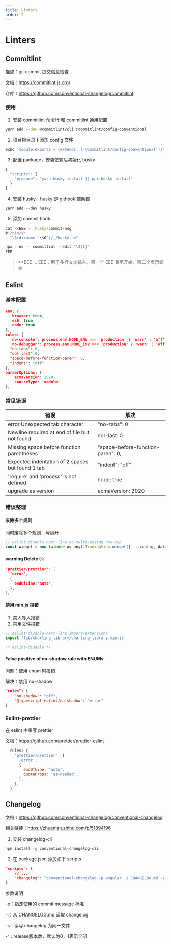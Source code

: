 ```yaml
---
title: Linters
order: 2
---
```


# Linters

## Commitlint

描述：git commit 提交信息检查

文档：https://commitlint.js.org/

仓库：https://github.com/conventional-changelog/commitlint

### 使用

1. 安装 commitlint 命令行 和 commitlint 通用配置

```bash
yarn add --dev @commitlint/cli @commitlint/config-conventional
```

2. 项目根目录下添加 config 文件

```javascript
echo "module.exports = {extends: ['@commitlint/config-conventional']}" > commitlint.config.js
```

3. 配置 package，安装依赖后初始化 husky

```javascript
{
  "scripts": {
    "prepare": "yarn husky install || npx husky install"
  }
}
```

4. 安装 husky，husky 是 githook 辅助器

```javascript
yarn add --dev husky
```

5. 添加 commit hook

```javascript
cat <<EEE > .husky/commit-msg
#!/bin/sh
. "\$(dirname "\$0")/_/husky.sh"

npx --no -- commitlint --edit "\${1}"
EEE
```

> <<EEE ... EEE：用于多行文本输入，第一个 EEE 表示开始，第二个表示结束

## Eslint

### 基本配置

```json
env: {
   browser: true,
   es6: true,
   node: true
},
rules: {
  'no-console': process.env.NODE_ENV === 'production' ? 'warn' : 'off',
  'no-debugger': process.env.NODE_ENV === 'production' ? 'warn' : 'off',
  "no-tabs": 0,
  "eol-last":0,
  "space-before-function-paren": 0,
  "indent": "off"
},
parserOptions: {
    ecmaVersion: 2020,
    sourceType: 'module'
},
```

### 常见错误

| 错误                                             | 解决                              |
| ------------------------------------------------ | --------------------------------- |
| error Unexpected tab character                   | "no-tabs": 0                      |
| Newline required at end of file but not found    | eol-last: 0                       |
| Missing space before function parentheses        | "space-before-function-paren": 0, |
| Expected indentation of 2 spaces but found 1 tab | "indent": "off"                   |
| 'require' and 'process' is not defined           | node: true                        |
| upgrade es version                               | ecmaVersion: 2020                 |

### 错误整理

#### 废除多个规则

同时废除多个规则`, `号隔开

```javascript
// eslint-disable-next-line no-multi-assign,new-cap
const widget = new (window as any).TradingView.widget({ ...config, datafeed })
```

#### warning Delete `CR`

```json
'prettier/prettier': [
  'error',
  {
    endOfLine:'auto',
  },
],
```

#### 禁用 min.js 报错

1. 禁入导入报错
2. 禁用文件报错

```javascript
// eslint-disable-next-line import/extensions
import 'lib/charting_library/charting_library.min.js'
```

```javascript
/* eslint-disable */
```

#### False positive of no-shadow rule with ENUMs

问题：使用 enum 时报错

解决：禁用 no-shadow

```json
"rules": {
    "no-shadow": "off",
    "@typescript-eslint/no-shadow": "error"
}
```

### Eslint-prettier

在 eslint 中重写 prettier

文档：https://github.com/prettier/prettier-eslint

```javascript
  rules: {
    'prettier/prettier': [
      'error',
      {
        endOfLine: 'auto',
        quoteProps: 'as-needed',
      },
    ],
  }
```



## Changelog

文档：https://github.com/conventional-changelog/conventional-changelog

相关链接：https://zhuanlan.zhihu.com/p/51894196

1. 安装 changelog-cli 

```bash
npm install -g conventional-changelog-cli
```

2. 在 package.json 添加如下 scripts

```json
"scripts": {
    // ...
	"changelog": "conventional-changelog -p angular -i CHANGELOG.md -s -r 0"
}
```

参数说明

-p：指定使用的 commit message 标准

-i：从 CHANGELOG.md 读取 changelog

-s：读写 changelog 为同一文件

-r：release版本数，默认为0，1表示全部



